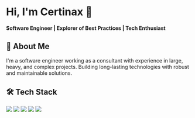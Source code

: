 <h1>Hi, I'm Certinax 👋</h1>
<p>
  <b>Software Engineer | Explorer of Best Practices | Tech Enthusiast</b>
</p>

## 🚀 About Me

I'm a software engineer working as a consultant with experience in large, heavy, and complex projects. Building long-lasting technologies with robust and maintainable solutions.

## 🛠️ Tech Stack

<p>
  <img src="https://img.shields.io/badge/-TypeScript-3178c6?logo=typescript&logoColor=white" />
  <img src="https://img.shields.io/badge/-C%23%20/.NET-512bd4?logo=dotnet&logoColor=white" />
  <img src="https://img.shields.io/badge/-React-61dafb?logo=react&logoColor=black" />
  <img src="https://img.shields.io/badge/-Next.js-000000?logo=nextdotjs&logoColor=white" />
  <img src="https://img.shields.io/badge/-Python-3776ab?logo=python&logoColor=white" />
</p>
